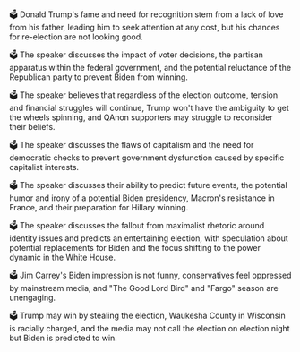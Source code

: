 🗳️ Donald Trump's fame and need for recognition stem from a lack of love from his father, leading him to seek attention at any cost, but his chances for re-election are not looking good.

🗳️ The speaker discusses the impact of voter decisions, the partisan apparatus within the federal government, and the potential reluctance of the Republican party to prevent Biden from winning.

🗳️ The speaker believes that regardless of the election outcome, tension and financial struggles will continue, Trump won't have the ambiguity to get the wheels spinning, and QAnon supporters may struggle to reconsider their beliefs.

🗳️ The speaker discusses the flaws of capitalism and the need for democratic checks to prevent government dysfunction caused by specific capitalist interests.

🗳️ The speaker discusses their ability to predict future events, the potential humor and irony of a potential Biden presidency, Macron's resistance in France, and their preparation for Hillary winning.

🗳️ The speaker discusses the fallout from maximalist rhetoric around identity issues and predicts an entertaining election, with speculation about potential replacements for Biden and the focus shifting to the power dynamic in the White House.

🗳️ Jim Carrey's Biden impression is not funny, conservatives feel oppressed by mainstream media, and "The Good Lord Bird" and "Fargo" season are unengaging.

🗳️ Trump may win by stealing the election, Waukesha County in Wisconsin is racially charged, and the media may not call the election on election night but Biden is predicted to win.

